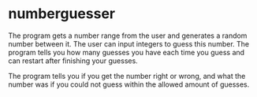 # numberguesser 

The program gets a number range from the user and generates a random number between it. The user can input integers to guess this number. 
The program tells you how many guesses you have each time you guess and can restart after finishing your guesses. 

The program tells you if you get the number right or wrong, and what the number was if you could not guess within the allowed amount of guesses.

